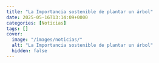 ```yaml
---
title: "La Importancia sostenible de plantar un árbol"
date: 2025-05-16T13:14:09+0000
categories: [Noticias]
tags: []
cover:
  image: "/images/noticias/"
  alt: "La Importancia sostenible de plantar un árbol"
  hidden: false
---
```



